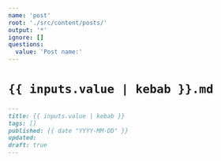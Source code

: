 ```yaml
---
name: 'post'
root: './src/content/posts/'
output: '*'
ignore: []
questions:
  value: 'Post name:'
---
```


# `{{ inputs.value | kebab }}.md`

```md
---
title: {{ inputs.value | kebab }}
tags: []
published: {{ date "YYYY-MM-DD" }}
updated:
draft: true
---

```
